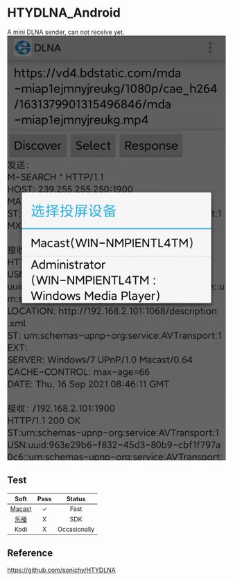 # HTYDLNA_Android
A mini DLNA sender, can not receive yet.  
![alt](preview.jpg)

## Test
| Soft | Pass | Status |
|:----:|:----:|:----:|
| [Macast](https://github.com/xfangfang/Macast) | ✓ | Fast |
| [乐播](https://www.lebo.cn) | X | SDK |
| Kodi | X | Occasionally|

## Reference
https://github.com/sonichy/HTYDLNA
